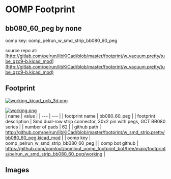 # OOMP Footprint  
## bb080_60_peg  by none  
  
oomp key: oomp_pelrun_w_smd_strip_bb080_60_peg  
  
source repo at: [http://gitlab.com/pelrun/libKiCad/blob/master/footprint/w_vacuum.pretty/tube_gzc9-b.kicad_mod](http://gitlab.com/pelrun/libKiCad/blob/master/footprint/w_vacuum.pretty/tube_gzc9-b.kicad_mod)  
## Footprint  
  
[![working_kicad_pcb_3d.png](working_kicad_pcb_3d_600.png)](working_kicad_pcb_3d.png)  
  
[![working.png](working_600.png)](working.png)  
| name | value | 
| --- | --- | 
| footprint name | bb080_60_peg | 
| footprint description | Smd dual-row strip connector, 30x2 pin with pegs, GCT BB080 series | 
| number of pads | 62 | 
| github path | http://github.com/pelrun/libKiCad/blob/master/footprint/w_smd_strip.pretty/bb080_60_peg.kicad_mod | 
| oomp key | oomp_pelrun_w_smd_strip_bb080_60_peg | 
| oomp bot github | https://github.com/oomlout/oomlout_oomp_footprint_bot/tree/main/footprints/pelrun_w_smd_strip_bb080_60_peg/working | 
## Images  
